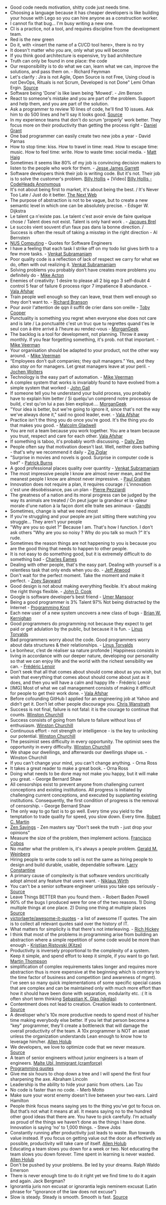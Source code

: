 * Good code needs motivation, shitty code just needs time.
* Choosing a language because it has cheaper developers is like building your house with Lego so you can hire anyone as a construction worker.
* I cannot fix that bug... I'm busy writing a new one.
* CI is a practice, not a tool, and requires discipline from the development team.
* Red is the new green
* Do it, with <insert the name of a CI/CD tool here>, there is no try
* It doesn't matter who you are, only what you will become
* If you think good architecture is expensive, try bad architecture
* Truth can only be found in one place: the code
* Our responsibility is to do what we can, learn what we can, improve the solutions, and pass them on. - Richard Feynman
* Let's clarify : Jira is not Agile, Open Source is not Free, Using cloud is not DevOps, Rituals is not Scrum, Developed is not Done" Lemi Orhan Ergin. [Source](https://twitter.com/lemiorhan/status/859158123722010628)
* Software being 'Done' is like lawn being 'Mowed'. - Jim Benson
* React to someone's mistake and you are part of the problem. Support and help them, and you are part of the solution.
* Ask a programmer to review 10 lines of code, he'll find 10 issues. Ask him to do 500 lines and he'll say it looks good. [Source](https://twitter.com/girayozil/statuses/306836785739210752)
* In my experience teams that don't do scrum 'properly' work better. They focus more on their productivity than getting the process right - [Daniel Grant](https://twitter.com/djgrant_/statuses/436536267330039809)
* One bad programmer can easily create two new jobs a year - David Parnas
* How to stop time: kiss. How to travel in time: read. How to escape time: music. How to feel time: write. How to waste time: social media. - [Matt Haig](https://twitter.com/matthaig1/statuses/450238719858323456)
* Sometimes it seems like 80% of my job is convincing decision makers to listen to the people who work for them. - [Jesse James Garrett](https://twitter.com/jjg/statuses/474987558154153984)
* Software developers think their job is writing code. But it's not. Their job is to solve the customer's problem. [Billy Hollis](https://blog.codinghorror.com/can-your-team-pass-the-elevator-test/) + [Video] [Billy Hollis - CodeHeads Anonymous](https://www.youtube.com/watch?v=LiGsw_k8JhY)
* It's not about being first to market, it's about being the best. / It's Never Too Late / Just do it better. [The Next Web](https://twitter.com/Shaun_Springer/statuses/498529232545669121)
* The purpose of abstraction is not to be vague, but to create a new semantic level in which one can be absolutely precise. - Edsger W. Dijkstra
* Le talent ça n'existe pas. Le talent c'est avoir envie de faire quelque chose / Talent does not exist. Talent is only hard work . - [Jacques Brel](https://www.youtube.com/watch?v=K_ylq9CU2lg)
* Le succès vient souvent d’un faux pas dans la bonne direction.  / Success is often the result of taking a misstep in the right direction - Al Bernstein
* [NUS Computing](http://www.comp.nus.edu.sg/~damithch/pages/SE-quotes.htm?type=bestQuotes) - Quotes for Software Engineers
* I have a feeling that each task I strike off on my todo list gives birth to a few more tasks. - [Venkat Subramaniam](https://twitter.com/venkat_s/status/526145900515962880)
* Poor quality code is a reflection of lack of respect we carry for what we do, often with out realizing it. [Venkat Subramaniam](https://twitter.com/venkat_s/statuses/521625754485157889)
* Solving problems you probably don’t have creates more problems you definitely do - [Mike Acton](https://www.slideshare.net/cellperformance/data-oriented-design-and-c)
* Enemies of creativity: 1 desire to please all 2 big ego 3 self-doubt 4 control 5 fear of failure 6 process rigor 7 impatience 8 abundance. - [Vala Afshar](https://twitter.com/ValaAfshar/statuses/538067497023311872)
* Train people well enough so they can leave, treat them well enough so they don't want to. - [Richard Branson](https://twitter.com/ValaAfshar/statuses/538086077861748736)
* Pour avoir l'attention de qqn il suffit de crier dans son oreille - [Toby Cooper](https://twitter.com/tkoopa/statuses/532992339003068416)
* Punctuality is something you regret when everyone else does not care and is late / La ponctualité c'est un truc que tu regrettes quand t'es le seul con à être arrivé à l'heure au rendez-vous - [MorganGeek](https://twitter.com/MorganGeek/statuses/537579386778959873)
* The backlog is a tool for development, not planning. Throw it away monthly. If you fear forgetting something, it's prob. not that important. - [Mike Veerman](https://twitter.com/mikeveerman/status/920274432148561920)
* Your organisation should be adapted to your product, not the other way around. - [Mike Veerman](https://twitter.com/mikeveerman/status/920937671287066624)
* “Employees don’t quit companies; they quit managers.” Yes, and they also _stay on_ for managers. Let great managers leave at your peril. - [Jochen Wolters](https://twitter.com/jochenWolters/status/918685909549178882)
* Technology is the easy part of automation. - [Mike Veerman](https://twitter.com/mikeveerman/status/921439736107098115)
* A complex system that works is invariably found to have evolved from a simple system that worked - [John Gall](https://twitter.com/abt_programming/statuses/537307993151246336)
* If someone tell you he understand your build process, you probably have to explain him better / Si quelqu'un comprend notre processus de build, c'est qu'on lui a pas bien expliqué.... [MorganGeek](https://twitter.com/MorganGeek/statuses/537192681609658368)
* "Your idea is better, but we're going to ignore it, since that's not the way we've always done it," said no good leader, ever. - [Vala Afshar](https://twitter.com/ValaAfshar/statuses/537080571693105152)
* Practice isn't the thing you do once you're good. It's the thing you do that makes you good. - [Malcolm Gladwell](https://twitter.com/ValaAfshar/statuses/537075225352212480)
* You are not a team because you work together. You are a team because you trust, respect and care for each other. [Vala Afshar](https://twitter.com/ValaAfshar/statuses/536976229828952064)
* If something is taboo, it's probably worth discussing. - [Daily Zen](https://twitter.com/dailyzen/statuses/536700792435376128)
* People often say that motivation doesn't last. Well, neither does bathing - that's why we recommend it daily - [Zig Ziglar](https://twitter.com/abt_programming/status/536549776687628289)
* "Surprise in movies and novels is good. Surprise in computer code is bad" - [Patrick Burns](https://twitter.com/abt_programming/statuses/534330650355306496)
* A good professional places quality over quantity - [Venkat Subramaniam](https://twitter.com/venkat_s/statuses/533987853379047424)
* The most impressive people I know are almost never mean, and the meanest people I know are almost never impressive. - [Paul Graham](https://twitter.com/paulg/statuses/533813744128647169)
* Innovation does not require a plan, it requires courage / L'innovation c'est une désobéissance, pas un plan - [Pierre Pezziardi](https://twitter.com/vallettea/statuses/527815924070748160)
* The greatness of a nation and its moral progress can be judged by the way its animals are treated / On peut juger la grandeur et la valeur morale d'une nation à la façon dont elle traite ses animaux - [Gandhi](https://twitter.com/monde_biodi/statuses/544574581986840576)
* Sometimes, change is what we need most
* If you're struggling and your people are just sitting there watching you struggle... They aren't your people
* "Why are you so quiet ?" Because I am. That's how I function. I don't ask others "Why are you so noisy ? Why do you talk so much ?" It's rude.
* Sometimes the reason things are not happening to you is because you are the good thing that needs to happen to other people.
* It is not easy to do something good, but it is extremely difficult to do something bad - [Charles Eames](https://twitter.com/abt_programming/statuses/542409128274956288)
* Dealing with other people, that's the easy part. Dealing with yourself is a relentless task that only ends when you do. - [Jeff Atwood](https://twitter.com/codinghorror/status/916539378398146560)
* Don't wait for the perfect moment. Take the moment and make it perfect. - [Zoey Sayward](https://twitter.com/wealthbits/statuses/542490804535566336)
* Good design is not about making everything flexible. It's about making the right things flexible. - [John D. Cook](https://www.johndcook.com/blog/2008/02/18/what-to-make-flexible/)
* Google is software developer’s best friend - [Umer Mansoor](https://codeahoy.com/2016/04/30/do-experienced-programmers-use-google-frequently/)
* Being a good programmer is 3% Talent 97% Not being distracted by the Internet - [Programming Knot](https://twitter.com/PrototypeChain/statuses/539658036474691586)
* Each new user of a new system uncovers a new class of bugs - [Brian W. Kernighan](https://twitter.com/CodeWisdom/status/797146627215605760)
* Good programmers do programming not because they expect to get paid or get adulation by the public, but because it is fun. - [Linus Torvalds](https://twitter.com/eBourgess/status/914557366380711938)
* Bad programmers worry about the code. Good programmers worry about data structures & their relationships. - [Linus Torvalds](https://twitter.com/RichRogersIoT/status/918989943074062336)
* Le bonheur, c’est de réaliser sa nature profonde | Happiness consists in living in accordance with our deeper nature, developing our personality so that we can enjoy life and the world with the richest sensibility we can. - [Frédéric Lenoir](http://www.sophrologie-chevalier.fr/en-savoir-plus/bonheur-cest-de-realiser-nature-profonde/)
* Don’t seek that all that comes about should come about as you wish, but wish that everything that comes about should come about just as it does, and then you will have a calm and happy life - Frédéric Lenoir
* [IMG] Most of what we call management consists of making it difficult for people to get their work done. - [Vala Afshar](https://twitter.com/ValaAfshar/status/561275884116918272/photo/1)
* Before cofounding GitHub I applied for an engineering job at Yahoo and didn’t get it. Don’t let other people discourage you. [Chris Wanstrath](https://twitter.com/defunkt/statuses/469607846527520768)
* Success is not final, failure is not fatal: it is the courage to continue that counts. [Winston Churchill](https://www.brainyquote.com/authors/winston_churchill)
* Success consists of going from failure to failure without loss of enthusiasm. [Winston Churchill](https://www.brainyquote.com/authors/winston_churchill)
* Continuous effort - not strength or intelligence - is the key to unlocking our potential. [Winston Churchill](https://www.brainyquote.com/authors/winston_churchill)
* The pessimist sees difficulty in every opportunity. The optimist sees the opportunity in every difficulty. [Winston Churchill](https://www.brainyquote.com/authors/winston_churchill)
* We shape our dwellings, and afterwards our dwellings shape us. - Winston Churchill
* If you can't change your mind, you can't change anything. - Orna Ross
* It takes a great reader to make a great book. - Orna Ross
* Doing what needs to be done may not make you happy, but it will make you great. - George Bernard Shaw
* All censorships exist to prevent anyone from challenging current conceptions and existing institutions. All progress is initiated by challenging current conceptions, and executed by supplanting existing institutions. Consequently, the first condition of progress is the removal of censorship. - George Bernard Shaw
* The only way to go fast is to go well. Every time you yield to the temptation to trade quality for speed, you slow down. Every time. [Robert C. Martin](http://butunclebob.com/ArticleS.UncleBob.VehementMediocrity)
* [Zen Sayings](http://www.sacred-texts.com/bud/zen/sayings.htm) - Zen masters say "Don't seek the truth - just drop your opinions"
* Measure the size of the problem, then implement actions. [Francisco Cobos](https://twitter.com/CodeWisdom/status/952911760134156288)
* No matter what the problem is, it's always a people problem. [Gerald M. Weinberg](http://www.softwarequotes.com/)
* Hiring people to write code to sell is not the same as hiring people to design and build durable, usable, dependable software. [Larry Constantine](http://www.amazon.com/Beyond-Chaos-Managing-Software-Development/dp/0201719606)
* A primary cause of complexity is that software vendors uncritically adopt almost any feature that users want. - [Niklaus Wirth](http://www.adrianmccarthy.com/blog/?p=15)
* You can't be a senior software engineer unless you take ops seriously - [Source](https://twitter.com/esigler/status/778706455419465728)
* Leave Things BETTER than you found them. - Robert Baden Powell
* 90% of the bugs I produced were for one of the two reasons. 1) Doing multiple things at one place. 2) Doing one thing at multiple places [Source](https://twitter.com/CodeWisdom/status/998180793385209856)
* [victorlaerte/awesome-it-quotes](https://github.com/victorlaerte/awesome-it-quotes) - a list of awesome IT quotes. The aim is to collect all relevant quotes said over the history of IT.
* What matters for simplicity is that there's not interleaving. - [Rich Hickey](https://twitter.com/CodeWisdom/status/993165747219288064)
* I think that most of the problems in programming arise from building an abstraction where a simple repetition of some code would be more than enough - [Kristijan Ristovski (Kitze)](https://twitter.com/thekitze/status/992698579830628353)
* Productivity is inversely proportional to the complexity of a system. Keep it simple, and spend effort to keep it simple, if you want to go fast. [Martin Thompson](https://twitter.com/skglas/status/997728091786170368)
* simplification of complex requirements takes longer and requires more abstraction thus is more expensive at the beginning which is contrary to the time factor of business and competition (and awareness of mgmt). I've seen so many quick implementations of some specific special cases that are complex and can be maintained only with much more effort than how it should have been done with separation, modularity etc. :( It is often short term thinking [Sebastian K. Glas (skglas)](https://twitter.com/skglas/status/997728091786170368)
* Contentment does not lead to creation. Creation leads to contentment. [Source](https://twitter.com/minimalism/status/1038873798462894080/photo/1)
* A developer who's 10x more productive needs to spend most of his/her time making everybody else better. If you let that person become a "key" programmer, they'll create a bottleneck that will damage the overall productivity of the team. A 10x programmer is NOT an asset unless the organization understands Lean enough to know how to leverage him/her. [Allen Holub](https://twitter.com/allenholub/status/988081186751705088)
* We developers, we love to optimize code that we never measure. [Source](https://twitter.com/tpierrain/status/987644540944289793)
* A team of senior engineers without junior engineers is a team of engineers. [Malte Ubl, Immigrant (cramforce)](https://twitter.com/cramforce/status/927960579263700993)
* [Programming quotes](http://quotes.cat-v.org/programming/)
* Give me six hours to chop down a tree and I will spend the first four sharpening the axe. Abraham Lincoln
* Leadership is the ability to hide your panic from others. Lao Tzu
* No code is faster than no code. - Merb Motto
* Make sure your worst enemy doesn't live between your two ears. Laird Hamilton
* People think focus means saying yes to the thing you’ve got to focus on. But that’s not what it means at all. It means saying no to the hundred other good ideas that there are. You have to pick carefully. I’m actually as proud of the things we haven’t done as the things I have done. Innovation is saying ‘no’ to 1,000 things. - Steve Jobs
* Constantly running after productivity just leads to waste. Run towards value instead. If you focus on getting value out the door as effectively as possible, productivity will take care of itself. [Allen Holub](https://twitter.com/allenholub/status/1359219232282562563)
* Educating a team slows you down for a week or two. Not educating the team slows you down forever. Time spent in learning is never wasted. [Allen Holub](https://twitter.com/allenholub/status/1134704667328335873)
* Don't be pushed by your problems. Be led by your dreams. Ralph Waldo Emerson
* There is never enough time to do it right yet we find time to do it again and again. Jack Bergman?
* Ignorantia juris non excusat or ignorantia legis neminem excusat (Latin phrase for "ignorance of the law does not excuse")
* Slow is steady. Steady is smooth. Smooth is fast. [Source](https://twitter.com/DanielMiessler/status/1406038903878868992)
